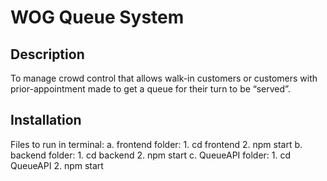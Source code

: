 # WOG Queue System

## Description

To manage crowd control that allows walk-in customers or customers with prior-appointment made to get a queue for their turn to be “served”. 

## Installation

Files to run in terminal:
    a. frontend folder: 
        1. cd frontend
        2. npm start
    b. backend folder: 
        1. cd backend
        2. npm start
    c. QueueAPI folder:
        1. cd QueueAPI
        2. npm start

